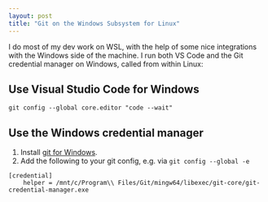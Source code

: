 ```yaml
---
layout: post
title: "Git on the Windows Subsystem for Linux"
---
```


I do most of my dev work on WSL, with the help of some nice integrations with the Windows side of the machine. I run both VS Code and the Git credential manager on Windows, called from within Linux:

## Use Visual Studio Code for Windows
```
git config --global core.editor "code --wait"
```

## Use the Windows credential manager

  1. Install [git for Windows](https://git-scm.com/).
  2. Add the following to your git config, e.g. via `git config --global -e`

```
[credential]
    helper = /mnt/c/Program\\ Files/Git/mingw64/libexec/git-core/git-credential-manager.exe
```
